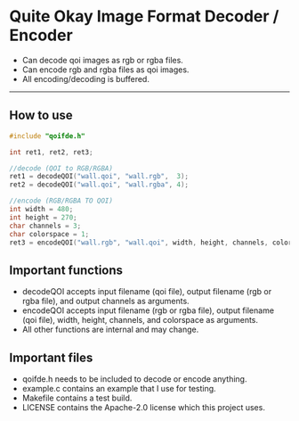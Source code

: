 # Quite Okay Image Format Decoder / Encoder
* Can decode qoi images as rgb or rgba files.
* Can encode rgb and rgba files as qoi images.
* All encoding/decoding is buffered.

---

## How to use
```c
#include "qoifde.h"

int ret1, ret2, ret3;

//decode (QOI to RGB/RGBA)
ret1 = decodeQOI("wall.qoi", "wall.rgb",  3);
ret2 = decodeQOI("wall.qoi", "wall.rgba", 4);

//encode (RGB/RGBA TO QOI)
int width = 480;
int height = 270;
char channels = 3;
char colorspace = 1;
ret3 = encodeQOI("wall.rgb", "wall.qoi", width, height, channels, colorspace);
```

## Important functions
* decodeQOI accepts input filename (qoi file), output filename (rgb or rgba file), and output channels as arguments.
* encodeQOI accepts input filename (rgb or rgba file), output filename (qoi file), width, height, channels, and colorspace as arguments.
* All other functions are internal and may change.

## Important files
* qoifde.h needs to be included to decode or encode anything.
* example.c contains an example that I use for testing.
* Makefile contains a test build.
* LICENSE contains the Apache-2.0 license which this project uses.

